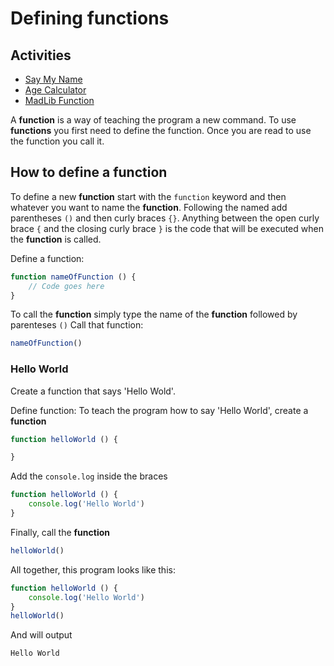 # Defining functions

## Activities

- [Say My Name](https://github.com/danleavitt0/codecamp-examples/tree/master/objects/examples/socialMediaPosts)
- [Age Calculator](https://github.com/danleavitt0/codecamp-examples/tree/master/definingFunctions/examples/sayMyName)
- [MadLib Function](https://github.com/danleavitt0/codecamp-examples/tree/master/definingFunctions/examples/madLibFunction)


A **function** is a way of teaching the program a new command. To use **functions** you first need to define the function.
Once you are read to use the function you call it.

## How to define a function

To define a new **function** start with the `function` keyword and then whatever you want to name the **function**.
Following the named add parentheses `()` and then curly braces `{}`. Anything between the open curly brace `{`
and the closing curly brace `}` is the code that will be executed when the **function** is called.

Define a function:
```js
function nameOfFunction () {
	// Code goes here
}
```
To call the **function** simply type the name of the **function** followed by parenteses `()`
Call that function:
```js
nameOfFunction()
```
### Hello World

Create a function that says 'Hello Wold'.

Define function:
To teach the program how to say 'Hello World', create a **function**
```js
function helloWorld () {

}
```

Add the `console.log` inside the braces
```js
function helloWorld () {
	console.log('Hello World')
}
```

Finally, call the **function**

```js
helloWorld()
```

All together, this program looks like this:
```js
function helloWorld () {
	console.log('Hello World')
}
helloWorld()
```
And will output
```
Hello World
```
